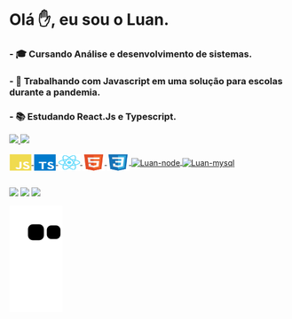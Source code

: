 # Olá :raised_hand:, eu sou o Luan.

### - :mortar_board: Cursando Análise e desenvolvimento de sistemas.
### - :briefcase: Trabalhando com Javascript em uma solução para escolas durante a pandemia.
### - :books: Estudando React.Js e Typescript.

<div> 
    <a href="https://github.com/Luanbian">
    <img height="200em" src="https://github-readme-stats.vercel.app/api?username=Luanbian&show_icons=true&theme=tokyonight&include_all_commits=true&count_private=true"/>
    <img height="200em" src="https://github-readme-stats.vercel.app/api/top-langs/?username=Luanbian&layout=compact&langs_count=7&theme=tokyonight"/>
</div>
  
<div style="display: inline_block"><br>
  <img align="center" alt="Luan-Js" height="30" width="40" src="https://raw.githubusercontent.com/devicons/devicon/master/icons/javascript/javascript-plain.svg">
  <img align="center" alt="Luan-Ts" height="30" width="40" src="https://raw.githubusercontent.com/devicons/devicon/master/icons/typescript/typescript-plain.svg">
  <img align="center" alt="Luan-React" height="30" width="40" src="https://raw.githubusercontent.com/devicons/devicon/master/icons/react/react-original.svg">
  <img align="center" alt="Luan-HTML" height="30" width="40" src="https://raw.githubusercontent.com/devicons/devicon/master/icons/html5/html5-original.svg">
  <img align="center" alt="Luan-CSS" height="30" width="40" src="https://raw.githubusercontent.com/devicons/devicon/master/icons/css3/css3-original.svg">
  <img align="center" alt="Luan-node" height="30"  width="40" src="https://cdn.jsdelivr.net/gh/devicons/devicon/icons/nodejs/nodejs-original.svg" >
  <img align="center" alt="Luan-mysql" height="30" width="40" src="https://cdn.jsdelivr.net/gh/devicons/devicon/icons/mysql/mysql-original.svg" />       
</div>
  
  ##
  
<div> 
  <a href="https://www.instagram.com/bianchiniluan" target="_blank"><img src="https://img.shields.io/badge/-Instagram-%23E4405F?style=for-the-badge&logo=instagram&logoColor=white" target="_blank"></a>
  <a href = "mailto:luanalmeidadev@gmail.com"><img src="https://img.shields.io/badge/-Gmail-%23333?style=for-the-badge&logo=gmail&logoColor=white" target="_blank"></a>
  <a href="https://www.linkedin.com/in/luan--almeida/" target="_blank"><img src="https://img.shields.io/badge/-LinkedIn-%230077B5?style=for-the-badge&logo=linkedin&logoColor=white" target="_blank"></a> 
 
  ![Snake animation](https://github.com/Luanbian/Luanbian/blob/output/github-contribution-grid-snake.svg)
</div>
